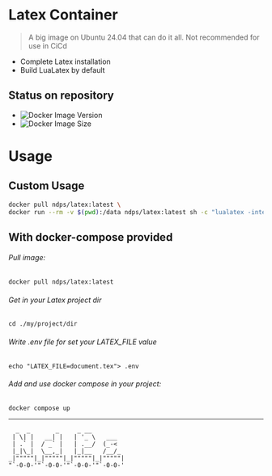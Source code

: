 # Latex Container

> A big image on Ubuntu 24.04 that can do it all.
> Not recommended for use in CiCd  

- Complete Latex installation
- Build LuaLatex by default 

## Status on repository
- ![Docker Image Version](https://img.shields.io/docker/v/ndps/latex.svg)
- ![Docker Image Size](https://img.shields.io/docker/image-size/ndps/latex.svg)


# Usage

## Custom Usage
```bash
docker pull ndps/latex:latest \
docker run --rm -v $(pwd):/data ndps/latex:latest sh -c "lualatex -interaction=nonstopmode -halt-on-error -output-directory=/data /data/document.tex" 
```

## With docker-compose provided

###### Pull image:
```
docker pull ndps/latex:latest
```

###### Get in your Latex project dir
```
cd ./my/project/dir
```

###### Write .env file for set your LATEX_FILE value
```
echo "LATEX_FILE=document.tex"> .env
```

###### Add and use docker compose in  your project:
```
docker compose up
```

-------


```
  _  _       _     _ __         
 | \| |   __| |   | '_ \   ___  
 | .` |  / _` |   | .__/  (_-<  
 |_|\_|  \__,_|   |_|__   /__/_ 
_|"""""|_|"""""|_|"""""|_|"""""|
"`-0-0-'"`-0-0-'"`-0-0-'"`-0-0-'
```